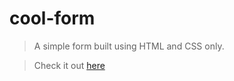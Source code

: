 # cool-form
> A simple form built using HTML and CSS only.

> Check it out [here](https://baibhavjoshi.github.io/cool-form/)
